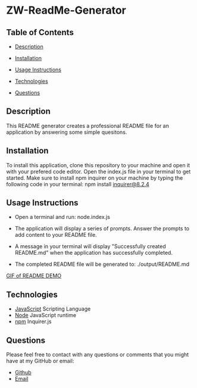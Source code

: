 # ZW-ReadMe-Generator

## **Table of Contents**

* [Description](#description)

* [Installation](#installation)

* [Usage Instructions](#usage)

* [Technologies](#technologies)

* [Questions](#questions)

## **Description**

This README generator creates a professional README file for an application by answering some simple quesitons. 

## **Installation**

To install this application, clone this repository to your machine and open it with your prefered code editor. Open the index.js file in your terminal to get started. Make sure to install npm inquirer on your machine by typing the following code in your terminal: npm install inquirer@8.2.4

## **Usage Instructions**

* Open a terminal and run: node.index.js

* The application will display a series of prompts. Answer the prompts to add content to your README file.

* A message in your terminal will display "Successfully created README.md" when the application has successfully completed. 

* The completed README file will be generated to: ./output/README.md

[GIF of README DEMO](./assets/README_generator_demo.gif)

## **Technologies**

* [JavaScript](https://www.javascript.com/) Scripting Language
* [Node](https://nodejs.org/en/) JavaScript runtime
* [npm](https://www.npmjs.com/) Inquirer.js

## **Questions**

Please feel free to contact with any questions or comments that you might have at my GitHub or email:

* [Github](https://www.github.com/ZacharyWarnes)
* [Email](mailto:zacharywarnes@gmail.com)